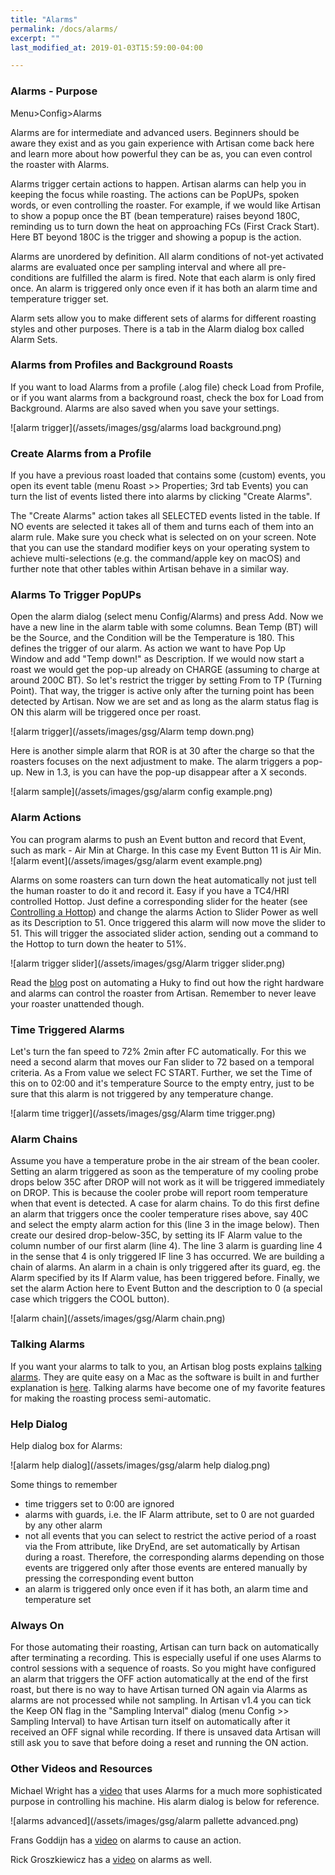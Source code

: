 ```yaml
---
title: "Alarms"
permalink: /docs/alarms/
excerpt: ""
last_modified_at: 2019-01-03T15:59:00-04:00

---
```


### Alarms - Purpose

Menu>Config>Alarms

Alarms are for intermediate and advanced users.  Beginners should be aware they exist and as you gain experience with Artisan come back here and learn more about how powerful they can be as, you can even control the roaster with Alarms.

Alarms trigger certain actions to happen. Artisan alarms can help you in keeping the focus while roasting. The actions can be PopUPs, spoken words, or even controlling the roaster.  For example, if we would like Artisan to show a popup once the BT (bean temperature) raises beyond 180C, reminding us to turn down the heat on approaching FCs (First Crack Start). Here BT beyond 180C is the trigger and showing a popup is the action.

Alarms are unordered by definition. All alarm conditions of not-yet activated alarms are evaluated once per sampling interval and where all pre-conditions are fulfilled the alarm is fired. Note that each alarm is only fired once.  An alarm is triggered only once even if it has both an alarm time and temperature trigger set.   

Alarm sets allow you to make different sets of alarms for different roasting styles and other purposes.  There is a tab in the Alarm dialog box called Alarm Sets.  


### Alarms from Profiles and Background Roasts

If you want to load Alarms from a profile (.alog file) check Load from Profile, or if you want alarms from a background roast, check the box for Load from Background. Alarms are also saved when you save your settings.

![alarm trigger](/assets/images/gsg/alarms load background.png)

### Create Alarms from a Profile

If you have a previous roast loaded that contains some (custom) events, you open its event table (menu Roast >> Properties; 3rd tab Events) you can turn the list of events listed there into alarms by clicking "Create Alarms".

The "Create Alarms" action takes all SELECTED events listed in the table.  If NO events are  selected it takes all of them and turns each of them into an alarm rule. Make sure you check what is selected on on your screen.  Note that you can use the standard modifier keys on your operating system to achieve multi-selections (e.g. the command/apple key on macOS) and further note that other tables within Artisan behave in a similar way.


### Alarms To Trigger PopUPs

Open the alarm dialog (select menu Config/Alarms) and press Add. Now we have a new line in the alarm table with some columns. Bean Temp (BT) will be the Source, and the Condition will be the Temperature is 180. This defines the trigger of our alarm. As action we want to have Pop Up Window and add "Temp down!" as Description. If we would now start a roast we would get the pop-up already on CHARGE (assuming to charge at around 200C BT). So let's restrict the trigger by setting From to TP (Turning Point). That way, the trigger is active only after the turning point has been detected by Artisan. Now we are set and as long as the alarm status flag is ON this alarm will be triggered once per roast.

![alarm trigger](/assets/images/gsg/Alarm temp down.png)

Here is another simple alarm that ROR is at 30 after the charge so that the roasters focuses on the next adjustment to make.  The alarm triggers a pop-up.  New in 1.3, is you can have the pop-up disappear after a X seconds.

![alarm sample](/assets/images/gsg/alarm config example.png)

### Alarm Actions

You can program alarms to push an Event button and record that Event, such as mark - Air Min at Charge.  In this case my Event Button 11 is Air Min.
![alarm event](/assets/images/gsg/alarm event example.png)

Alarms on some roasters can turn down the heat automatically not just tell the human roaster to do it and record it. Easy if you have a TC4/HRI controlled Hottop. Just define a corresponding slider for the heater (see [Controlling a Hottop](https://artisan-roasterscope.blogspot.se/2013/02/controlling-hottop.html)) and change the alarms Action to Slider Power as well as its Description to 51. Once triggered this alarm will now move the slider to 51. This will trigger the associated slider action, sending out a command to the Hottop to turn down the heater to 51%.

![alarm trigger slider](/assets/images/gsg/Alarm trigger slider.png)

Read the [blog](https://artisan-roasterscope.blogspot.com/2018/05/automating-huky.html) post on automating a Huky to find out how the right hardware and alarms can control the roaster from Artisan.  Remember to never leave your roaster unattended though.  

### Time Triggered Alarms

Let's turn the fan speed to 72% 2min after FC automatically. For this we need a second alarm that moves our Fan slider to 72 based on a temporal criteria. As a From value we select FC START. Further, we set the Time of this on to 02:00 and it's temperature Source to the empty entry, just to be sure that this alarm is not triggered by any temperature change.

![alarm time trigger](/assets/images/gsg/Alarm time trigger.png)

### Alarm Chains

Assume you have a temperature probe in the air stream of the bean cooler.  Setting an alarm triggered as soon as the temperature of my cooling probe drops below 35C after DROP will not work as it will be triggered immediately on DROP. This is because the cooler probe will report room temperature when that event is detected. A case for alarm chains. To do this first define an alarm that triggers once the cooler temperature rises above, say 40C and select the empty alarm action for this (line 3 in the image below). Then create our desired drop-below-35C, by setting its IF Alarm value to the column number of our first alarm (line 4).  The line 3 alarm is guarding line 4 in the sense that 4 is only triggered IF line 3 has occurred. We are building a chain of alarms. An alarm in a chain is only triggered after its guard, eg. the Alarm specified by its If Alarm value, has been triggered before. Finally, we set the alarm Action here to Event Button and the description to 0 (a special case which triggers the COOL button).

![alarm chain](/assets/images/gsg/Alarm chain.png)


### Talking Alarms


If you want your alarms to talk to you, an Artisan blog posts explains [talking alarms](https://artisan-roasterscope.blogspot.com/2017/12/talking-alarms.html).  They are quite easy on a Mac as the software is built in and further explanation is [here](https://artisan-roasterscope.blogspot.com/2015/07/speaking-alarms-for-os-x.html).  Talking alarms have become one of my favorite features for making the roasting process semi-automatic.  


### Help Dialog

Help dialog box for Alarms:

![alarm help dialog](/assets/images/gsg/alarm help dialog.png)

Some things to remember

- time triggers set to 0:00 are ignored
- alarms with guards, i.e. the IF Alarm attribute, set to 0 are not guarded by any other alarm
- not all events that you can select to restrict the active period of a roast via the From attribute, like DryEnd, are set automatically by Artisan during a roast. Therefore, the corresponding alarms depending on those events are triggered only after those events are entered manually by pressing the corresponding event button
- an alarm is triggered only once even if it has both, an alarm time and temperature set

### Always On

For those automating their roasting, Artisan can turn back on automatically after terminating a recording. This is especially useful if one uses Alarms to control sessions with a sequence of roasts. So you might have configured an alarm that triggers the OFF action automatically at the end of the first roast, but there is no way to have Artisan turned ON again via Alarms as alarms are not processed while not sampling.  In Artisan v1.4 you can tick the Keep ON flag in the "Sampling Interval" dialog (menu Config >> Sampling Interval) to have Artisan turn itself on automatically after it received an OFF signal while recording. If there is unsaved data Artisan will still ask you to save that before doing a reset and running the ON action.

### Other Videos and Resources

Michael Wright has a [video](https://www.youtube.com/watch?time_continue=321&v=IrvC9dPqgjE) that uses Alarms for a much more sophisticated purpose in controlling his machine.  His alarm dialog is below for reference.

![alarms advanced](/assets/images/gsg/alarm pallette advanced.png)



Frans Goddijn has a [video](https://www.youtube.com/watch?v=hYX6c1_rxFI)
 on alarms to cause an action.


Rick Groszkiewicz
has a [video](https://www.youtube.com/watch?v=KLnb8lZwHjE) on alarms as well.
